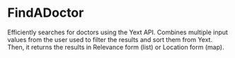 # FindADoctor
Efficiently searches for doctors using the Yext API. Combines multiple input values from the user used to filter the results and sort them from Yext. Then, it returns the results in Relevance form (list) or Location form (map).
